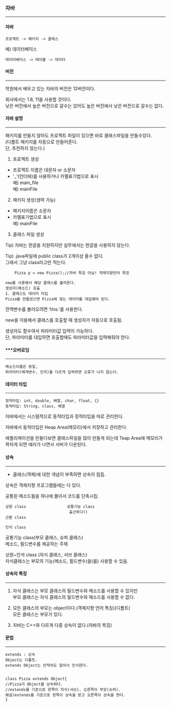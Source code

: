 ### 자바

---

#### 자바

```
프로젝트 -> 패키지 -> 클래스
```

예) 데이터베이스

```
데이터베이스 -> 테이블 -> 데이터
```

#### 버전

---

학원에서 배우고 있는 자바의 버전은 12버전이다.

회사에서는 1.8, 11을 사용할 것이다.  
낮은 버전에서 높은 버전으로 갈수는 있어도 높은 버전에서 낮은 버전으로 갈수는 없다.

#### 자바 설명

---

패키지를 만들지 않아도 프로젝트 파일이 있으면 바로 클래스파일을 만들수있다.  
(디폴트 패키지를 자동으로 만들어준다.  
단, 추천하지 않는다.)

1. 프로젝트 생성

- 프로젝트 이름은 대문자 or 소문자
- '\_'(언더바)를 사용하거나 카멜표기법으로 표시  
  예) main_file  
  예) mainFile

2. 패키지 생성(생략 가능)

- 패키지이름은 소문자
- 카멜표기법으로 표시  
  예) mainFile

3. 클래스 파일 생성

Tip) 자바는 한글을 지원하지만 실무에서는 한글을 사용하지 않는다.

Tip) .java파일에 public class가 2개이상 올수 없다.  
그래서 그냥 class라고만 적는다.

```
    Pizza p = new Pizza();//자바 특징 아님! 객체지향언어 특징

new를 사용해서 해당 클래스를 불러온다.
생성자(메소드) 호출
1. 클래스도 데이터 타입
Pizza를 만들었으면 Pizza에 맞는 데이터를 대입해야 된다.
```

전역변수를 불러오려면 'this.'를 사용한다.

new을 이용해서 클래스를 호출할 때 생성자가 자동으로 호출됨.

생성자도 함수여서 파라미터값 입력이 가능하다.  
단, 파라미터를 대입하면 호출할때도 파라미터값을 입력해줘야 한다.

#### \*\*\*오버로딩

---

```
메소드이름은 동일,
파라미터(매개변수, 인자)를 다르게 입력하면 오류가 나지 않는다.
```

#### 데이터 타입

---

```
정적타입: int, double, 배열, char, float, {}
동적타입: String, class, 배열
```

자바에서는 시스템적으로 동적타입과 정적타입을 따로 관리한다.

자바에서 동적타입은 Heap Area(메모리)에서 저장하고 관리한다.

애플리케이션을 만들다보면 클래스파일을 많이 만들게 되는데 Teap Area에 메모리가 꽉차게 되면 에러가 나면서 서버가 다운된다.

#### 상속

---

- 클래스(객체)에 대한 개념이 부족하면 상속이 힘듬.

상속은 객체지향 프로그램들에는 다 있다.

공통된 메소드들을 하나에 몰아서 코드를 단축시킴.

```
상원 class                  공통기능 class
                            출근하다()
근환 class

인석 class
```

공통기능 class(부모 클래스, 슈퍼 클래스)  
메소드, 필드변수를 제공하는 주체

상원~인석 class (자식 클래스, 서브 클래스)  
자식클래스는 부모의 기능(메소드, 필드변수)을(를) 사용할 수 있음.

#### 상속의 특징

---

1. 자식 클래스는 부모 클래스의 필드변수와 메소드를 사용할 수 있지만  
   부모 클래스는 자식 클래스의 필드변수와 메소드를 사용할 수 없다.

2. 모든 클래스의 부모는 object이다.(객체지향 언어 특징)(디폴트)  
   모든 클래스는 부모가 있다.

3. 자바는 C++와 다르게 다중 상속이 없다.(자바의 특징)

#### 문법

---

```
extends : 상속
Object는 디폴트.
extends Object는 안적어도 알아서 인식한다.


class Pizza extends Object{
//Pizza가 Object를 상속하다.
//extends를 기준으로 왼쪽이 자식(서브), 오른쪽이 부모(슈퍼).
해설)extends를 기준으로 왼쪽이 상속을 받고 오른쪽이 상속을 한다.
}
```
